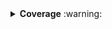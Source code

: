 <details>
<summary>
<strong>Coverage</strong> :warning:
</summary>

| File | Coverage |
| :--- | :--- |
|pkgs/package1/bin/package1.dart| :broken_heart: Not covered |
|pkgs/package1/lib/package1.dart| :green_heart: 100 % |
|pkgs/package2/bin/package2.dart| :broken_heart: Not covered |
|pkgs/package2/lib/anotherLib.dart| :green_heart: 100 % |
|pkgs/package2/lib/package2.dart| :green_heart: 100 % |
|pkgs/package3/bin/package3.dart| :broken_heart: Not covered |
|pkgs/package3/lib/package3.dart| :green_heart: 100 % |
|pkgs/package5/lib/package5.dart| :broken_heart: Not covered |
|pkgs/package5/lib/src/package5_base.dart| :broken_heart: Not covered |

This check for [test coverage](https://github.com/dart-lang/ecosystem/wiki/Test-Coverage) is informational (issues shown here will not fail the PR).


This check can be disabled by tagging the PR with `skip-coverage-check`.
</details>

